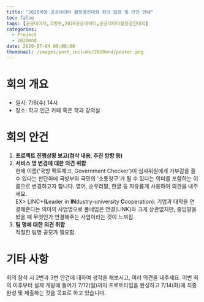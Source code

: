 ```yaml
---
title: "2020국방 공공데이터 활용경진대회 회의 일정 및 안건 안내"
toc: false
tags: [공공데이터,국방부,2020공공데이터,공공데이터활용경진대회]
categories:
  - Project
  - 2020mnd
date: 2020-07-04 09:00:00
thumbnail: /images/post_include/2020mnd/poster.png
---
```

# 회의 개요
 * 일시: 7/8(수) 14시
 * 장소: 학교 인근 카페 혹은 학과 강의실
 
 
# 회의 안건
 1. **프로젝트 진행상황 보고(첨삭 내용, 추진 방향 등)**
 2. **서비스 명 변경에 대한 의견 취합**  
 현재 이름('국방 팩트체크, Government Checker')이 심사위원에게 거부감을 줄 수 있다는 판단하에 국방부와 국민의 '소통창구'가 될 수 있다는 의미를 포함하는 이름으로 변경하고자 합니다. 영어, 순우리말, 한글 등 자유롭게 사용하여 의견을 내주세요.  
 EX> LINC+(**L**eader in **IN**dustry-university **C**ooperation): 기업과 대학을 연결해준다는 의미의 사업명으로 풀네임은 연결(LINK)와 크게 상관없지만, 줄임말을 봤을 때 무엇인가 연결해주는 사업이라는 것이 느껴짐.
 3. **팀 명에 대한 의견 취합**  
 적절한 팀명 공모가 필요함.
 
# 기타 사항
회의 참석 시 2번과 3번 안건에 대하여 생각을 해보시고, 여러 의견을 내주세요. 이번 회의 이후부터 실제 개발에 들어가 7/12(일)까지 프로토타입을 완성하고 7/14(화)에 최종 완성 및 제출하는 것을 목표로 하고 있습니다.